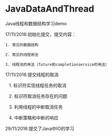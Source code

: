 # JavaDataAndThread
Java线程和数据结构学习demo

17/11/2016:初始化提交，提交内容：
    
    1. 常见的数据结构
    
    2. 常见的线程用法
    
    3. 线程池的用法（future和completionservice的用法）
    
17/11/2016:提交线程的取消

    1. 标识符实现线程任务的取消
    
    2. 标识符取消任务存在的问题
    
    3. 利用线程的中断取消任务
    
    4. 中断策略和中断的响应
    
29/11/2016:提交了Java中IO的学习
